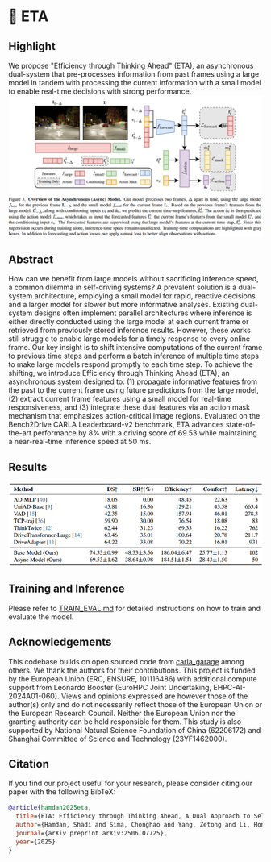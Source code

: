 # 🤔 ETA

## Highlight
We propose "Efficiency through Thinking Ahead" (ETA), an asynchronous dual-system that pre-processes information from past frames using a large model in tandem with processing the current information with a small model to enable real-time decisions with strong performance.
<img width="800" alt="CarFormer overview" src="assets/overview.png">

## Abstract
How can we benefit from large models without sacrificing inference speed, a common dilemma in self-driving systems? A prevalent solution is a dual-system architecture, employing a small model for rapid, reactive decisions and a larger model for slower but more informative analyses. Existing dual-system designs often implement parallel architectures where inference is either directly conducted using the large model at each current frame or retrieved from previously stored inference results. However, these works still struggle to enable large models for a timely response to every online frame. Our key insight is to shift intensive computations of the current frame to previous time steps and perform a batch inference of multiple time steps to make large models respond promptly to each time step. To achieve the shifting, we introduce Efficiency through Thinking Ahead (ETA), an asynchronous system designed to: (1) propagate informative features from the past to the current frame using future predictions from the large model, (2) extract current frame features using a small model for real-time responsiveness, and (3) integrate these dual features via an action mask mechanism that emphasizes action-critical image regions. Evaluated on the Bench2Drive CARLA Leaderboard-v2 benchmark, ETA advances state-of-the-art performance by 8% with a driving score of 69.53 while maintaining a near-real-time inference speed at 50 ms.

## Results
<img width="800" alt="CarFormer overview" src="assets/results.png">

## Training and Inference

Please refer to [TRAIN_EVAL.md](docs/TRAIN_EVAL.md) for detailed instructions on how to train and evaluate the model.

## Acknowledgements

This codebase builds on open sourced code from [carla_garage](git@github.com:autonomousvision/carla_garage.git) among others. We thank the authors for their contributions. This project is funded by the European Union (ERC, ENSURE, 101116486) with additional compute support from Leonardo Booster (EuroHPC Joint Undertaking, EHPC-AI-2024A01-060). Views and opinions expressed are however those of the author(s) only and do not necessarily reflect those of the European Union or the European Research Council. Neither the European Union nor the granting authority can be held responsible for them. This study is also supported by National Natural Science Foundation of China (62206172) and Shanghai Committee of Science and Technology (23YF1462000).

## Citation
If you find our project useful for your research, please consider citing our paper with the following BibTeX:


```bibtex
@article{hamdan2025eta,
  title={ETA: Efficiency through Thinking Ahead, A Dual Approach to Self-Driving with Large Models},
  author={Hamdan, Shadi and Sima, Chonghao and Yang, Zetong and Li, Hongyang and G{\"u}ney, Fatma},
  journal={arXiv preprint arXiv:2506.07725},
  year={2025}
}
```
